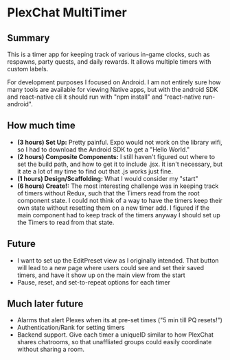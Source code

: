 PlexChat MultiTimer
===================


Summary
-------

This is a timer app for keeping track of various in-game clocks, such as respawns, party quests, and daily rewards. It allows multiple timers with custom labels.

For development purposes I focused on Android. I am not entirely sure how many tools are available for viewing Native apps, but with the android SDK and react-native cli it should run with "npm install" and "react-native run-android".

How much time
-------------
 *  **(3 hours) Set Up:** Pretty painful. Expo would not work on the library wifi, so I had to download the Android SDK to get a "Hello World."
 *  **(2 hours) Composite Components:** I still haven't figured out where to set the build path, and how to get it to include .jsx. It isn't necessary, but it ate a lot of my time to find out that .js works just fine.
 *  **(1 hours) Design/Scaffolding:** What I would consider my "start"
 *  **(6 hours) Create!:** The most interesting challenge was in keeping track of timers without Redux, such that the Timers read from the root component state. I could not think of a way to have the timers keep their own state without resetting them on a new timer add. I figured if the main component had to keep track of the timers anyway I should set up the Timers to read from that state.

Future
------
 * I want to set up the EditPreset view as I originally intended. That button will lead to a new page where users could see and set their saved timers, and have it show up on the main view from the start
 * Pause, reset, and set-to-repeat options for each timer

Much later future
-----------------
 * Alarms that alert Plexes when its at pre-set times ("5 min till PQ resets!")
 * Authentication/Rank for setting timers
 * Backend support. Give each timer a uniqueID similar to how PlexChat shares chatrooms, so that unaffliated groups could easily coordinate without sharing a room.
